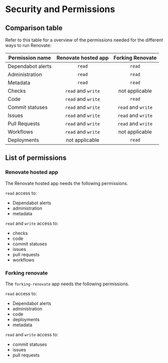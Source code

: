 # Security and Permissions

## Comparison table

Refer to this table for a overview of the permissions needed for the different ways to run Renovate:

| Permission name   | Renovate hosted app |  Forking Renovate  |
| ----------------- | :-----------------: | :----------------: |
| Dependabot alerts |       `read`        |       `read`       |
| Administration    |       `read`        |       `read`       |
| Metadata          |       `read`        |       `read`       |
| Checks            | `read` and `write`  |   not applicable   |
| Code              | `read` and `write`  |       `read`       |
| Commit statuses   | `read` and `write`  | `read` and `write` |
| Issues            | `read` and `write`  | `read` and `write` |
| Pull Requests     | `read` and `write`  | `read` and `write` |
| Workflows         | `read` and `write`  |   not applicable   |
| Deployments       |   not applicable    |       `read`       |

## List of permissions

### Renovate hosted app

The Renovate hosted app needs the following permissions.

`read` access to:

- Dependabot alerts
- administration
- metadata

`read` and `write` access to:

- checks
- code
- commit statuses
- issues
- pull requests
- workflows

### Forking renovate

The `forking-renovate` app needs the following permissions.

`read` access to:

- Dependabot alerts
- administration
- code
- deployments
- metadata

`read` and `write` access to:

- commit statuses
- issues
- pull requests
